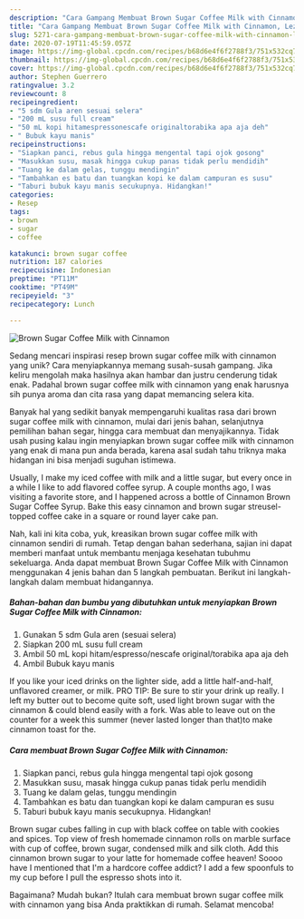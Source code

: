 ```yaml
---
description: "Cara Gampang Membuat Brown Sugar Coffee Milk with Cinnamon, Lezat Sekali"
title: "Cara Gampang Membuat Brown Sugar Coffee Milk with Cinnamon, Lezat Sekali"
slug: 5271-cara-gampang-membuat-brown-sugar-coffee-milk-with-cinnamon-lezat-sekali
date: 2020-07-19T11:45:59.057Z
image: https://img-global.cpcdn.com/recipes/b68d6e4f6f2788f3/751x532cq70/brown-sugar-coffee-milk-with-cinnamon-foto-resep-utama.jpg
thumbnail: https://img-global.cpcdn.com/recipes/b68d6e4f6f2788f3/751x532cq70/brown-sugar-coffee-milk-with-cinnamon-foto-resep-utama.jpg
cover: https://img-global.cpcdn.com/recipes/b68d6e4f6f2788f3/751x532cq70/brown-sugar-coffee-milk-with-cinnamon-foto-resep-utama.jpg
author: Stephen Guerrero
ratingvalue: 3.2
reviewcount: 8
recipeingredient:
- "5 sdm Gula aren sesuai selera"
- "200 mL susu full cream"
- "50 mL kopi hitamespressonescafe originaltorabika apa aja deh"
- " Bubuk kayu manis"
recipeinstructions:
- "Siapkan panci, rebus gula hingga mengental tapi ojok gosong"
- "Masukkan susu, masak hingga cukup panas tidak perlu mendidih"
- "Tuang ke dalam gelas, tunggu mendingin"
- "Tambahkan es batu dan tuangkan kopi ke dalam campuran es susu"
- "Taburi bubuk kayu manis secukupnya. Hidangkan!"
categories:
- Resep
tags:
- brown
- sugar
- coffee

katakunci: brown sugar coffee 
nutrition: 187 calories
recipecuisine: Indonesian
preptime: "PT11M"
cooktime: "PT49M"
recipeyield: "3"
recipecategory: Lunch

---
```



![Brown Sugar Coffee Milk with Cinnamon](https://img-global.cpcdn.com/recipes/b68d6e4f6f2788f3/751x532cq70/brown-sugar-coffee-milk-with-cinnamon-foto-resep-utama.jpg)

Sedang mencari inspirasi resep brown sugar coffee milk with cinnamon yang unik? Cara menyiapkannya memang susah-susah gampang. Jika keliru mengolah maka hasilnya akan hambar dan justru cenderung tidak enak. Padahal brown sugar coffee milk with cinnamon yang enak harusnya sih punya aroma dan cita rasa yang dapat memancing selera kita.

Banyak hal yang sedikit banyak mempengaruhi kualitas rasa dari brown sugar coffee milk with cinnamon, mulai dari jenis bahan, selanjutnya pemilihan bahan segar, hingga cara membuat dan menyajikannya. Tidak usah pusing kalau ingin menyiapkan brown sugar coffee milk with cinnamon yang enak di mana pun anda berada, karena asal sudah tahu triknya maka hidangan ini bisa menjadi suguhan istimewa.

Usually, I make my iced coffee with milk and a little sugar, but every once in a while I like to add flavored coffee syrup. A couple months ago, I was visiting a favorite store, and I happened across a bottle of Cinnamon Brown Sugar Coffee Syrup. Bake this easy cinnamon and brown sugar streusel-topped coffee cake in a square or round layer cake pan.


Nah, kali ini kita coba, yuk, kreasikan brown sugar coffee milk with cinnamon sendiri di rumah. Tetap dengan bahan sederhana, sajian ini dapat memberi manfaat untuk membantu menjaga kesehatan tubuhmu sekeluarga. Anda dapat membuat Brown Sugar Coffee Milk with Cinnamon menggunakan 4 jenis bahan dan 5 langkah pembuatan. Berikut ini langkah-langkah dalam membuat hidangannya.

<!--inarticleads1-->

##### Bahan-bahan dan bumbu yang dibutuhkan untuk menyiapkan Brown Sugar Coffee Milk with Cinnamon:

1. Gunakan 5 sdm Gula aren (sesuai selera)
1. Siapkan 200 mL susu full cream
1. Ambil 50 mL kopi hitam/espresso/nescafe original/torabika apa aja deh
1. Ambil  Bubuk kayu manis


If you like your iced drinks on the lighter side, add a little half-and-half, unflavored creamer, or milk. PRO TIP: Be sure to stir your drink up really. I left my butter out to become quite soft, used light brown sugar with the cinnamon &amp; could blend easily with a fork. Was able to leave out on the counter for a week this summer (never lasted longer than that)to make cinnamon toast for the. 

<!--inarticleads2-->

##### Cara membuat Brown Sugar Coffee Milk with Cinnamon:

1. Siapkan panci, rebus gula hingga mengental tapi ojok gosong
1. Masukkan susu, masak hingga cukup panas tidak perlu mendidih
1. Tuang ke dalam gelas, tunggu mendingin
1. Tambahkan es batu dan tuangkan kopi ke dalam campuran es susu
1. Taburi bubuk kayu manis secukupnya. Hidangkan!


Brown sugar cubes falling in cup with black coffee on table with cookies and spices. Top view of fresh homemade cinnamon rolls on marble surface with cup of coffee, brown sugar, condensed milk and silk cloth. Add this cinnamon brown sugar to your latte for homemade coffee heaven! Soooo have I mentioned that I&#39;m a hardcore coffee addict? I add a few spoonfuls to my cup before I pull the espresso shots into it. 

Bagaimana? Mudah bukan? Itulah cara membuat brown sugar coffee milk with cinnamon yang bisa Anda praktikkan di rumah. Selamat mencoba!
